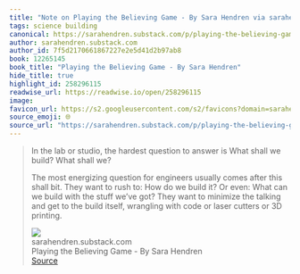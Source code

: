 ```yaml
---
title: "Note on Playing the Believing Game - By Sara Hendren via sarahendren.substack.com"
tags: science building
canonical: https://sarahendren.substack.com/p/playing-the-believing-game
author: sarahendren.substack.com
author_id: 7f5d2170661867227e2e5d41d2b97ab8
book: 12265145
book_title: "Playing the Believing Game - By Sara Hendren"
hide_title: true
highlight_id: 258296115
readwise_url: https://readwise.io/open/258296115
image: 
favicon_url: https://s2.googleusercontent.com/s2/favicons?domain=sarahendren.substack.com
source_emoji: 🌐
source_url: "https://sarahendren.substack.com/p/playing-the-believing-game#:~:text=In%20the%20lab,or%203D%20printing."
---
```


> In the lab or studio, the hardest question to answer is What shall we build? What shall we?
> 
> The most energizing question for engineers usually comes after this shall bit. They want to rush to: How do we build it? Or even: What can we build with the stuff we’ve got? They want to minimize the talking and get to the build itself, wrangling with code or laser cutters or 3D printing.
> <div class="quoteback-footer"><div class="quoteback-avatar"><img class="mini-favicon" src="https://s2.googleusercontent.com/s2/favicons?domain=sarahendren.substack.com"></div><div class="quoteback-metadata"><div class="metadata-inner"><span style="display:none">FROM:</span><div aria-label="sarahendren.substack.com" class="quoteback-author"> sarahendren.substack.com</div><div aria-label="Playing the Believing Game - By Sara Hendren" class="quoteback-title"> Playing the Believing Game - By Sara Hendren</div></div></div><div class="quoteback-backlink"><a target="_blank" aria-label="go to the full text of this quotation" rel="noopener" href="https://sarahendren.substack.com/p/playing-the-believing-game#:~:text=In%20the%20lab,or%203D%20printing." class="quoteback-arrow"> Source</a></div></div>